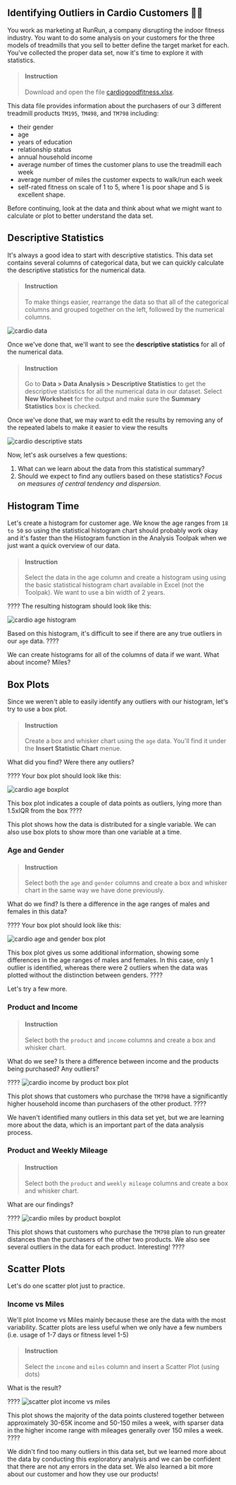 

## Identifying Outliers in Cardio Customers 🏃‍♀️

You work as marketing at RunRun, a company disrupting the indoor fitness industry. You want to do some analysis on your customers for the three models of treadmills that you sell to better define the target market for each. You've collected the proper data set, now it's time to explore it with statistics. 

> #### Instruction
> Download and open the file [cardiogoodfitness.xlsx](https://www.dropbox.com/s/zfr6nr6unjsl15a/CardioGoodFitness.xlsx?dl=1). 

This data file provides information about the purchasers of our 3 different treadmill products `TM195`, `TM498`, and `TM798` including:

- their gender
- age
- years of education
- relationship status
- annual household income
- average number of times the customer plans to use the treadmill each week
- average number of miles the customer expects to walk/run each week
- self-rated fitness on scale of 1 to 5, where 1 is poor shape and 5 is excellent shape. 

Before continuing, look at the data and think about what we might want to calculate or plot to better understand the data set.
 
## Descriptive Statistics

It's always a good idea to start with descriptive statistics. This data set contains several columns of categorical data, but we can quickly calculate the descriptive statistics for the numerical data.

> #### Instruction
> To make things easier, rearrange the data so that all of the categorical columns and grouped together on the left, followed by the numerical columns. 

![cardio data](https://i.imgur.com/ONRMfw1.png)

Once we've done that, we'll want to see the **descriptive statistics** for all of the numerical data.

> #### Instruction
> Go to **Data > Data Analysis > Descriptive Statistics** to get the descriptive statistics for all the numerical data in our dataset. Select **New Worksheet** for the output and make sure the **Summary Statistics** box is checked.

Once we've done that, we may want to edit the results by removing any of the repeated labels to make it easier to view the results

![cardio descriptive stats](https://i.imgur.com/uyyF74T.png)

Now, let's ask ourselves a few questions:

1. What can we learn about the data from this statistical summary? 
2. Should we expect to find any outliers based on these statistics? _Focus on measures of central tendency and dispersion_.

## Histogram Time

Let's create a histogram for customer age. We know the age ranges from `18 to 50` so using the statistical histogram chart should probably work okay and it's faster than the Histogram function in the Analysis Toolpak when we just want a quick overview of our data.

> #### Instruction
> Select the data in the age column and create a histogram using using the basic statistical histogram chart available in Excel (not the Toolpak). We want to use a bin width of 2 years.


????
The resulting histogram should look like this:

![cardio age histogram](https://i.imgur.com/3mfsAGT.png)

Based on this histogram, it's difficult to see if there are any true outliers in our `age` data.
????
 
We can create histograms for all of the columns of data if we want. What about income? Miles?
 
## Box Plots

Since we weren't able to easily identify any outliers with our histogram, let's try to use a box plot. 

> #### Instruction
> Create a box and whisker chart using the `age` data. You'll find it under the **Insert Statistic Chart** menue.

What did you find? Were there any outliers?

????
Your box plot should look like this:

![cardio age boxplot](https://i.imgur.com/FjCDKNt.png)

This box plot indicates a couple of data points as outliers, lying more than 1.5xIQR from the box
????
 
This plot shows how the data is distributed for a single variable. We can also use box plots to show more than one variable at a time.

### Age and Gender

> #### Instruction
> Select both the `age` and `gender` columns and create a box and whisker chart in the same way we have done previously.

What do we find? Is there a difference in the age ranges of males and females in this data?

????
Your box plot should look like this:

![cardio age and gender box plot](https://i.imgur.com/fWm8uDm.png)

This box plot gives us some additional information, showing some differences in the age ranges of males and females. In this case, only 1 outlier is identified, whereas there were 2 outliers when the data was plotted without the distinction between genders.
????

 
Let's try a few more.

### Product and Income

> #### Instruction
> Select both the `product` and `income` columns and create a box and whisker chart.

What do we see? Is there a difference between income and the products being purchased? Any outliers?

????
![cardio income by product box plot](https://i.imgur.com/jMpWAhU.png)

This plot shows that customers who purchase the `TM798` have a significantly higher household income than purchasers of the other product.
????
 
We haven't identified many outliers in this data set yet, but we are learning more about the data, which is an important part of the data analysis process.
 
### Product and Weekly Mileage

> #### Instruction
> Select both the `product` and `weekly mileage` columns and create a box and whisker chart.


What are our findings? 

????
![cardio miles by product boxplot](https://i.imgur.com/f9JqUEV.png)

This plot shows that customers who purchase the `TM798` plan to run greater distances than the purchasers of the other two products. We also see several outliers in the data for each product. Interesting!
????
 
## Scatter Plots

Let's do one scatter plot just to practice.
 
### Income vs Miles

We'll plot Income vs Miles mainly because these are the data with the most variability. Scatter plots are less useful when we only have a few numbers (i.e. usage of 1-7 days or fitness level 1-5)

> #### Instruction
> Select the `income` and `miles` column and insert a Scatter Plot (using dots)

What is the result?

????
![scatter plot income vs miles](https://i.imgur.com/2rdcM9i.png)

This plot shows the majority of the data points clustered together between approximately 30-65K income and 50-150 miles a week, with sparser data in the higher income range with mileages generally over 150 miles a week.
????
 
We didn't find too many outliers in this data set, but we learned more about the data by conducting this exploratory analysis and we can be confident that there are not any errors in the data set. We also learned a bit more about our customer and how they use our products! 

